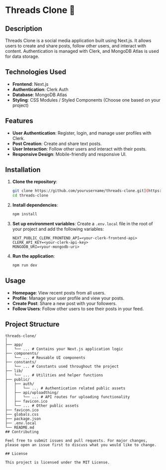# Threads Clone 🧵

## Description

Threads Clone is a social media application built using Next.js. It allows users to create and share posts, follow other users, and interact with content. Authentication is managed with Clerk, and MongoDB Atlas is used for data storage.

## Technologies Used

- **Frontend**: Next.js
- **Authentication**: Clerk Auth
- **Database**: MongoDB Atlas
- **Styling**: CSS Modules / Styled Components (Choose one based on your project)

## Features

- **User Authentication**: Register, login, and manage user profiles with Clerk.
- **Post Creation**: Create and share text posts.
- **User Interaction**: Follow other users and interact with their posts.
- **Responsive Design**: Mobile-friendly and responsive UI.

## Installation

1. **Clone the repository**:
    ```bash
    git clone https://github.com/yourusername/threads-clone.git](https://github.com/shubhayy/threadsclone/
    cd threads-clone
    ```

2. **Install dependencies**:
    ```bash
    npm install
    ```

3. **Set up environment variables**:
    Create a `.env.local` file in the root of your project and add the following variables:
    ```env
    NEXT_PUBLIC_CLERK_FRONTEND_API=<your-clerk-frontend-api>
    CLERK_API_KEY=<your-clerk-api-key>
    MONGODB_URI=<your-mongodb-uri>
    ```

4. **Run the application**:
    ```bash
    npm run dev
    ```

## Usage

- **Homepage**: View recent posts from all users.
- **Profile**: Manage your user profile and view your posts.
- **Create Post**: Share a new post with your followers.
- **Follow Users**: Follow other users to see their posts in your feed.

## Project Structure

```plaintext
threads-clone/
│
├── app/
│   └── ... # Contains your Next.js application logic
├── components/
│   └── ... # Reusable UI components
├── constants/
│   └── ... # Constants used throughout the project
├── lib/
│   └── ... # Utilities and helper functions
├── public/
│   ├── auth/
│   │   └── ... # Authentication related public assets
│   ├── api/uploadthing/
│   │   └── ... # API routes for uploading functionality
│   ├── favicon.ico
│   └── ... # Other public assets
├── favicon.ico
├── globals.css
├── package.json
├── .env.local
└── README.md
## Contributing

Feel free to submit issues and pull requests. For major changes, please open an issue first to discuss what you would like to change.

## License

This project is licensed under the MIT License.
